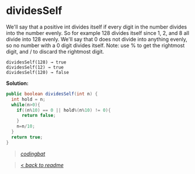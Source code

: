 # dividesSelf

We'll say that a positive int divides itself if every digit in the number divides into the number evenly. So for example 128 divides itself since 1, 2, and 8 all divide into 128 evenly. We'll say that 0 does not divide into anything evenly, so no number with a 0 digit divides itself. Note: use % to get the rightmost digit, and / to discard the rightmost digit.

```
dividesSelf(128) → true
dividesSelf(12) → true
dividesSelf(120) → false
```

**Solution:**

```java
public boolean dividesSelf(int n) {
  int hold = n;
  while(n>0){
    if((n%10) == 0 || hold%(n%10) != 0){
      return false;
    }
    n=n/10;
  }
  return true;
}
```

> _[codingbat](https://codingbat.com/prob/p165941)_

> [< _back to readme_](FINDREPLACEREADME)